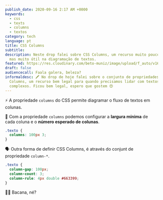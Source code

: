 ```yaml
---
publish_date: 2020-09-16 2:17 AM +0000
keywords:
  - css
  - texts
  - columns
  - textos
category: tech
language: pt
title: CSS Columns
subtitle:
description: Neste drop falei sobre CSS Columns, um recurso muito pouco falado,
  mas muito útil na diagramação de textos.
featured: https://res.cloudinary.com/beto-muniz/image/upload/f_auto/v1600174782/Titulo_Image_Site_lgvpvb.jpg
draft: false
audiencecall: Faala galera, beleza?
informaldesc: 🖍 No drop de hoje falei sobre o conjunto de propriedades CSS
  Columns, um recurso bem legal para quando precisamos lidar com textos longos e
  complexos. Ficou bem legal, espero que gostem 😍
---
```


⚡️ A propriedade `columns` do CSS permite diagramar o fluxo de textos em colunas.

🎩 Com a propriedade `columns` podemos configurar a **largura mínima** de cada coluna e o **número esperado de colunas**.

```css
.texto {
  columns: 100px 3;
}
```

🗣 Outra forma de definir CSS Columns, é através do conjunt de propriedade `column-*`.

```css
.texto {
  column-gap: 100px;
  column-count: 3;
  column-rule: 4px double #663399;
}
```

<!-- <Video src="https://res.cloudinary.com/beto-muniz/video/upload/v1600174990/Kapture_2020-09-15_at_09.54.22_gywzye.mp4" /> -->

👨‍🎨 Bacana, né?
